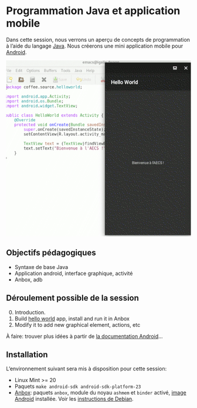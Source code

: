 # Programmation Java et application mobile

Dans cette session, nous verrons un aperçu de concepts de programmation à l’aide du langage [Java](https://fr.wikipedia.org/wiki/Java_(technique)). Nous créerons une mini application mobile pour [Android](https://en.wikipedia.org/wiki/Android_(operating_system)).

![Capture d’écran](https://raw.githubusercontent.com/AECS-17/AECS-informatique/master/java-application-mobile/capture.png)

## Objectifs pédagogiques

* Syntaxe de base Java
* Application android, interface graphique, activité
* Anbox, adb

## Déroulement possible de la session

0. Introduction.
1. Build [hello world](https://gitlab.com/Matrixcoffee/hello-world-debian-android/) app, install and run it in Anbox
2. Modify it to add new graphical element, actions, etc

À faire: trouver plus idées à partir de [la documentation Android](https://developer.android.com/docs/)...

## Installation

L’environnement suivant sera mis à disposition pour cette session:

* Linux Mint >= 20
* Paquets `make android-sdk android-sdk-platform-23`
* [Anbox](https://anbox.io/): paquets `anbox`, module du noyau `ashmem` et `binder` activé, [image Android](https://build.anbox.io/android-images/) installée. Voir les [instructions de Debian](https://salsa.debian.org/zhsj/anbox/blob/master/debian/README.Debian).
